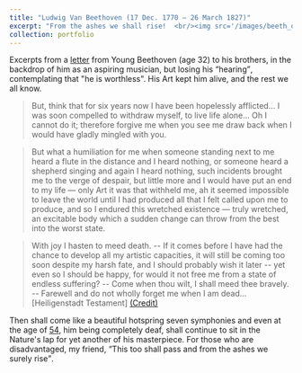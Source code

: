 ```yaml
---
title: "Ludwig Van Beethoven (17 Dec. 1770 – 26 March 1827)"
excerpt: "From the ashes we shall rise!  <br/><img src='/images/beeth_ons.png'>"
collection: portfolio
---
```



Excerpts from a [letter](https://en.wikisource.org/wiki/Heiligenstadt_Testament) from Young Beethoven (age 32) to his brothers, in the backdrop of him as an aspiring musician, but losing his <q>hearing</q>, contemplating that "he is worthless". 
His Art kept him alive, and the rest we all know. 


>But, think that for six years now I have been hopelessly afflicted... I was soon compelled to withdraw myself, to live life alone... Oh I cannot do it; therefore forgive me when you see me draw back when I would have gladly mingled with you.

> But what a humiliation for me when someone standing next to me heard a flute in the distance and I heard nothing, or someone heard a shepherd singing and again I heard nothing, such incidents brought me to the verge of despair, but little more and I would have put an end to my life — only Art it was that withheld me, ah it seemed impossible to leave the world until I had produced all that I felt called upon me to produce, and so I endured this wretched existence — truly wretched, an excitable body which a sudden change can throw from the best into the worst state.  

> With joy I hasten to meed death. -- If it comes before I have had the chance to develop all my artistic capacities, it will still be coming too soon despite my harsh fate, and I should probably wish it later -- yet even so I should be happy, for would it not free me from a state of endless suffering? -- Come when thou wilt, I shall meed thee bravely. -- Farewell and do not wholly forget me when I am dead...  &#91;Heiligenstadt Testament&#93; [(Credit)](https://www.beethoven.ws/heiligenstadt_testament.html)

Then shall come like a beautiful hotspring seven symphonies and even at the age of [54](https://www.beethoven.ws/timeline.html), him being completely deaf, shall continue to sit in the Nature's lap for yet another of his masterpiece. For those who are disadvantaged, my friend, <q>This too shall pass and from the ashes we surely rise</q>. 
 
     
